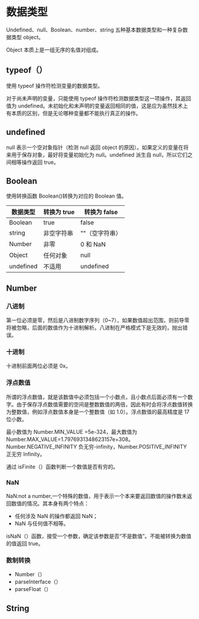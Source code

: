 # 数据类型

Undefined、null、Boolean、number、string 五种基本数据类型和一种复杂数据类型 object。

Object 本质上是一组无序的名值对组成。

## typeof（）

使用 typeof 操作符检测变量的数据类型。

对于尚未声明的变量，只能使用 typeof 操作符检测数据类型这一项操作，其返回值为 undefined。未初始化和未声明的变量返回相同的值，这是应为虽然技术上有本质的区别，但是无论哪种变量都不能执行真正的操作。

## undefined

null 表示一个空对象指针（检测 null 返回 object 的原因）。如果定义的变量在将来用于保存对象，最好将变量初始化为 null。undefined 派生自 null，所以它们之间相等操作返回 true。

## Boolean

使用转换函数 Boolean()转换为对应的 Boolean 值。

| 数据类型  | 转换为 true | 转换为 false   |
| --------- | ----------- | -------------- |
| Boolean   | true        | false          |
| string    | 非空字符串  | ""（空字符串） |
| Number    | 非零        | 0 和 NaN       |
| Object    | 任何对象    | null           |
| undefined | 不适用      | undefined      |

## Number

### 八进制

第一位必须是零，然后是八进制数字序列（0~7），如果数值超出范围，则前导零将被忽略，后面的数值作为十进制解析。八进制在严格模式下是无效的，抛出错误。

### 十进制

十进制前面两位必须是 0x。

### 浮点数值

所谓的浮点数值，就是该数值中必须包括一个小数点，且小数点后面必须有一个数字。由于保存浮点数值需要的空间是整数数值的两倍，因此有时会将浮点数值转换为整数值，例如浮点数值本身是一个整数值（如 1.0）。浮点数值的最高精度是 17 位小数。

最小数值为 Number.MIN_VALUE =5e-324，最大数值为 Number.MAX_VALUE=1.7976931348623157e+308。Number.NEGATIVE_INFINITY 负无穷-infinity，Number.POSITIVE_INFINITY 正无穷 Infinity。

通过 isFinite（）函数判断一个数值是否有穷的。

### NaN

NaN:not a number,一个特殊的数值，用于表示一个本来要返回数值的操作数未返回数值的情况。其本身有两个特点：

- 任何涉及 NaN 的操作都返回 NaN；
- NaN 与任何值不相等。

isNaN（）函数，接受一个参数，确定该参数是否“不是数值”。不能被转换为数值的值返回 true。

### 数制转换

- Number（）
- parseInterface（）
- parseFloat（）

## String

